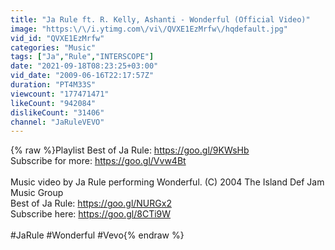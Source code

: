 ```yaml
---
title: "Ja Rule ft. R. Kelly, Ashanti - Wonderful (Official Video)"
image: "https:\/\/i.ytimg.com\/vi\/QVXE1EzMrfw\/hqdefault.jpg"
vid_id: "QVXE1EzMrfw"
categories: "Music"
tags: ["Ja","Rule","INTERSCOPE"]
date: "2021-09-18T08:23:25+03:00"
vid_date: "2009-06-16T22:17:57Z"
duration: "PT4M33S"
viewcount: "177471471"
likeCount: "942084"
dislikeCount: "31406"
channel: "JaRuleVEVO"
---
```

{% raw %}Playlist Best of Ja Rule: <a rel="nofollow" target="blank" href="https://goo.gl/9KWsHb">https://goo.gl/9KWsHb</a><br />Subscribe for more: <a rel="nofollow" target="blank" href="https://goo.gl/Vvw4Bt">https://goo.gl/Vvw4Bt</a><br /><br />Music video by Ja Rule performing Wonderful. (C) 2004 The Island Def Jam Music Group<br />Best of Ja Rule: <a rel="nofollow" target="blank" href="https://goo.gl/NURGx2">https://goo.gl/NURGx2</a><br />Subscribe here: <a rel="nofollow" target="blank" href="https://goo.gl/8CTi9W">https://goo.gl/8CTi9W</a><br /><br />#JaRule #Wonderful #Vevo{% endraw %}

